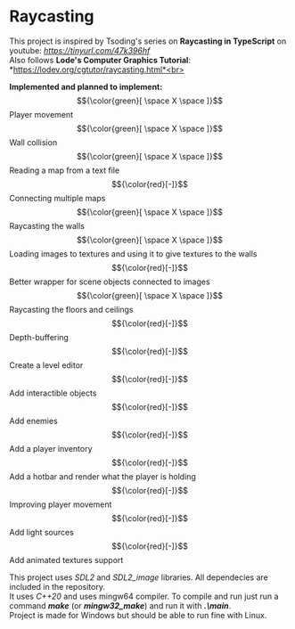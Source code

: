 # Raycasting

This project is inspired by Tsoding's series on **Raycasting in TypeScript** on youtube: *https://tinyurl.com/47k396hf* <br>
Also follows **Lode's Computer Graphics Tutorial**: *https://lodev.org/cgtutor/raycasting.html*<br>

**Implemented and planned to implement:** <br>
$${\color{green}[ \space X \space ]}$$ Player movement<br>
$${\color{green}[ \space X \space ]}$$ Wall collision<br>
$${\color{green}[ \space X \space ]}$$ Reading a map from a text file<br>
$${\color{red}[-]}$$ Connecting multiple maps<br>
$${\color{green}[ \space X \space ]}$$ Raycasting the walls<br>
$${\color{green}[ \space X \space ]}$$ Loading images to textures and using it to give textures to the walls<br>
$${\color{red}[-]}$$ Better wrapper for scene objects connected to images<br>
$${\color{green}[ \space X \space ]}$$ Raycasting the floors and ceilings<br>
$${\color{red}[-]}$$ Depth-buffering<br>
$${\color{red}[-]}$$ Create a level editor<br>
$${\color{red}[-]}$$ Add interactible objects<br>
$${\color{red}[-]}$$ Add enemies<br>
$${\color{red}[-]}$$ Add a player inventory<br>
$${\color{red}[-]}$$ Add a hotbar and render what the player is holding<br>
$${\color{red}[-]}$$ Improving player movement<br>
$${\color{red}[-]}$$ Add light sources<br>
$${\color{red}[-]}$$ Add animated textures support<br>

This project uses *SDL2* and *SDL2_image* libraries. All dependecies are included in the repository.<br>
It uses *C++20* and uses mingw64 compiler. To compile and run just run a command ***make*** (or ***mingw32_make***) and run it with ***.\main***. <br>
Project is made for Windows but should be able to run fine with Linux.<br>